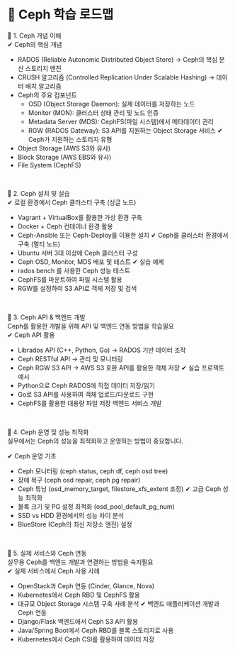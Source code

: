# 🚀 Ceph 학습 로드맵

🔹 1. Ceph 개념 이해<br/>
✔ Ceph의 핵심 개념
  - RADOS (Reliable Autonomic Distributed Object Store) → Ceph의 핵심 분산 스토리지 엔진
  - CRUSH 알고리즘 (Controlled Replication Under Scalable Hashing) → 데이터 배치 알고리즘
  - Ceph의 주요 컴포넌트
    - OSD (Object Storage Daemon): 실제 데이터를 저장하는 노드
    - Monitor (MON): 클러스터 상태 관리 및 노드 인증
    - Metadata Server (MDS): CephFS(파일 시스템)에서 메타데이터 관리
    - RGW (RADOS Gateway): S3 API를 지원하는 Object Storage 서비스
✔ Ceph가 지원하는 스토리지 유형
  - Object Storage (AWS S3와 유사)
  - Block Storage (AWS EBS와 유사)
  - File System (CephFS)

<br/>

🔹 2. Ceph 설치 및 실습<br/>
✔ 로컬 환경에서 Ceph 클러스터 구축 (싱글 노드)
  - Vagrant + VirtualBox를 활용한 가상 환경 구축
  - Docker + Ceph 컨테이너 환경 활용
  - Ceph-Ansible 또는 Ceph-Deploy를 이용한 설치
✔ Ceph를 클러스터 환경에서 구축 (멀티 노드)
  - Ubuntu 서버 3대 이상에 Ceph 클러스터 구성
  - Ceph OSD, Monitor, MDS 배포 및 테스트
✔ 실습 예제
  - rados bench 를 사용한 Ceph 성능 테스트
  - CephFS를 마운트하여 파일 시스템 활용
  - RGW를 설정하여 S3 API로 객체 저장 및 검색

<br/>

🔹 3. Ceph API & 백엔드 개발<br/>
Ceph를 활용한 개발을 위해 API 및 백엔드 연동 방법을 학습필요<br/>
✔ Ceph API 활용
  - Librados API (C++, Python, Go) → RADOS 기반 데이터 조작
  - Ceph RESTful API → 관리 및 모니터링
  - Ceph RGW S3 API → AWS S3 호환 API를 활용한 객체 저장
✔ 실습 프로젝트 예시
  - Python으로 Ceph RADOS에 직접 데이터 저장/읽기
  - Go로 S3 API를 사용하여 객체 업로드/다운로드 구현
  - CephFS를 활용한 대용량 파일 저장 백엔드 서비스 개발

<br/>

🔹 4. Ceph 운영 및 성능 최적화<br/>
실무에서는 Ceph의 성능을 최적화하고 운영하는 방법이 중요합니다.<br/>

✔ Ceph 운영 기초
  - Ceph 모니터링 (ceph status, ceph df, ceph osd tree)
  - 장애 복구 (ceph osd repair, ceph pg repair)
  - Ceph 튜닝 (osd_memory_target, filestore_xfs_extent 조정)
✔ 고급 Ceph 성능 최적화
  - 블록 크기 및 PG 설정 최적화 (osd_pool_default_pg_num)
  - SSD vs HDD 환경에서의 성능 차이 분석
  - BlueStore (Ceph의 최신 저장소 엔진) 설정

<br/>

🔹 5. 실제 서비스와 Ceph 연동<br/>
실무용 Ceph를 백엔드 개발과 연결하는 방법을 숙지필요<br/>
✔ 실제 서비스에서 Ceph 사용 사례
  - OpenStack과 Ceph 연동 (Cinder, Glance, Nova)
  - Kubernetes에서 Ceph RBD 및 CephFS 활용
  - 대규모 Object Storage 시스템 구축 사례 분석
✔ 백엔드 애플리케이션 개발과 Ceph 연동
  - Django/Flask 백엔드에서 Ceph S3 API 활용
  - Java/Spring Boot에서 Ceph RBD를 블록 스토리지로 사용
  - Kubernetes에서 Ceph CSI를 활용하여 데이터 저장
